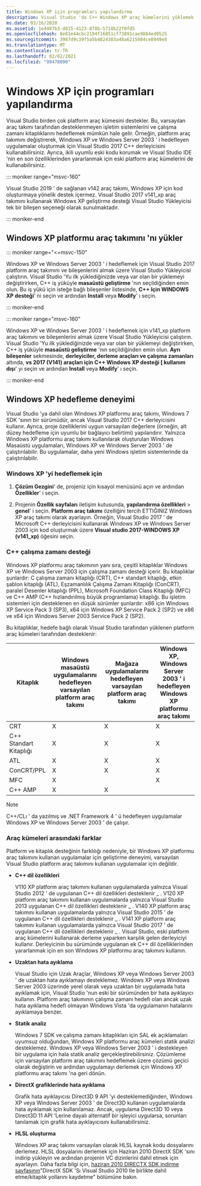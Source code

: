 ```yaml
---
title: Windows XP için programları yapılandırma
description: Visual Studio 'da C++ Windows XP araç kümelerini yüklemek ve kullanmak.
ms.date: 03/16/2020
ms.assetid: 1e4487b3-d815-4123-878b-5718b22f0fd5
ms.openlocfilehash: 8e81e44cbc2194f16851cf73891cae9884ed0525
ms.sourcegitcommit: 3987d9c39f5a5b4824303a48a6215984ce8949e8
ms.translationtype: MT
ms.contentlocale: tr-TR
ms.lasthandoff: 02/02/2021
ms.locfileid: "99478090"
---
```

# <a name="configuring-programs-for-windows-xp"></a>Windows XP için programları yapılandırma

Visual Studio birden çok platform araç kümesini destekler. Bu, varsayılan araç takımı tarafından desteklenmeyen işletim sistemlerini ve çalışma zamanı kitaplıklarını hedeflemek mümkün hale gelir. Örneğin, platform araç takımını değiştirerek, Windows XP ve Windows Server 2003 ' i hedefleyen uygulamalar oluşturmak için Visual Studio 2017 C++ derleyicisini kullanabilirsiniz. Ayrıca, ikili uyumlu eski kodu korumak ve Visual Studio IDE 'nin en son özelliklerinden yararlanmak için eski platform araç kümelerini de kullanabilirsiniz.

::: moniker range="msvc-160"

Visual Studio 2019 ' de sağlanan v142 araç takımı, Windows XP için kod oluşturmaya yönelik destek içermez. Visual Studio 2017 v141_xp araç takımını kullanarak Windows XP geliştirme desteği Visual Studio Yükleyicisi tek bir bileşen seçeneği olarak sunulmaktadır.

::: moniker-end

## <a name="install-the-windows-xp-platform-toolset"></a>Windows XP platformu araç takımını 'nı yükler

::: moniker range="<=msvc-150"

Windows XP ve Windows Server 2003 ' i hedeflemek için Visual Studio 2017 platform araç takımını ve bileşenlerini almak üzere Visual Studio Yükleyicisi çalıştırın. Visual Studio 'Yu ilk yüklediğinizde veya var olan bir yüklemeyi değiştirirken, C++ iş yüküyle **masaüstü geliştirme** 'nın seçildiğinden emin olun. Bu iş yükü için isteğe bağlı bileşenler listesinde, **C++ Için WINDOWS XP desteği**' ni seçin ve ardından **Install** veya **Modify**' ı seçin.

::: moniker-end

::: moniker range="msvc-160"

Windows XP ve Windows Server 2003 ' i hedeflemek için v141_xp platform araç takımını ve bileşenlerini almak üzere Visual Studio Yükleyicisi çalıştırın. Visual Studio 'Yu ilk yüklediğinizde veya var olan bir yüklemeyi değiştirirken, C++ iş yüküyle **masaüstü geliştirme** 'nın seçildiğinden emin olun. **Ayrı bileşenler** sekmesinde, **derleyiciler, derleme araçları ve çalışma zamanları** altında, **vs 2017 (V141) araçları için C++ Windows XP desteği \[ kullanım dışı**' yı seçin ve ardından **Install** veya **Modify**' ı seçin.

::: moniker-end

## <a name="windows-xp-targeting-experience"></a>Windows XP hedefleme deneyimi

Visual Studio 'ya dahil olan Windows XP platformu araç takımı, Windows 7 SDK 'sının bir sürümüdür, ancak Visual Studio 2017 C++ derleyicisini kullanır. Ayrıca, proje özelliklerini uygun varsayılan değerlere (örneğin, alt düzey hedefleme için uyumlu bir bağlayıcı belirtimi) yapılandırır. Yalnızca Windows XP platformu araç takımı kullanılarak oluşturulan Windows Masaüstü uygulamaları, Windows XP ve Windows Server 2003 ' de çalıştırılabilir. Bu uygulamalar, daha yeni Windows işletim sistemlerinde da çalıştırılabilir.

### <a name="to-target-windows-xp"></a>Windows XP 'yi hedeflemek için

1. **Çözüm Gezgini**' de, projeniz için kısayol menüsünü açın ve ardından **Özellikler**' i seçin.

1. Projenin **Özellik sayfaları** iletişim kutusunda, **yapılandırma özellikleri**  >  **genel**' i seçin. **Platform araç takımı** özelliğini tercih ETTIĞINIZ Windows XP araç takımı olarak ayarlayın. Örneğin, Visual Studio 2017 ' de Microsoft C++ derleyicisini kullanarak Windows XP ve Windows Server 2003 için kod oluşturmak üzere **Visual studio 2017-WINDOWS XP (v141_xp)** öğesini seçin.

### <a name="c-runtime-support"></a>C++ çalışma zamanı desteği

Windows XP platformu araç takımının yanı sıra, çeşitli kitaplıklar Windows XP ve Windows Server 2003 için çalışma zamanı desteği içerir. Bu kitaplıklar şunlardır: C çalışma zamanı kitaplığı (CRT), C++ standart kitaplığı, etkin şablon kitaplığı (ATL), Eşzamanlılık Çalışma Zamanı Kitaplığı (ConCRT), paralel Desenler kitaplığı (PPL), Microsoft Foundation Class Kitaplığı (MFC) ve C++ AMP (C++ hızlandırılmış büyük programlama) kitaplığı. Bu işletim sistemleri için desteklenen en düşük sürümler şunlardır: x86 için Windows XP Service Pack 3 (SP3), x64 için Windows XP Service Pack 2 (SP2) ve x86 ve x64 için Windows Server 2003 Service Pack 2 (SP2).

Bu kitaplıklar, hedefe bağlı olarak Visual Studio tarafından yüklenen platform araç kümeleri tarafından desteklenir:

|Kitaplık|Windows masaüstü uygulamalarını hedefleyen varsayılan platform araç takımı|Mağaza uygulamalarını hedefleyen varsayılan platform araç takımı|Windows XP, Windows Server 2003 ' i hedefleyen Windows XP platformu araç takımı|
|---|---|---|---|
|CRT|X|X|X|
|C++ Standart Kitaplığı|X|X|X|
|ATL|X|X|X|
|ConCRT/PPL|X|X|X|
|MFC|X||X|
|C++ AMP|X|X||

> [!NOTE]
> C++/CLı ' da yazılmış ve .NET Framework 4 ' ü hedefleyen uygulamalar Windows XP ve Windows Server 2003 ' de çalışır.

### <a name="differences-between-the-toolsets"></a>Araç kümeleri arasındaki farklar

Platform ve kitaplık desteğinin farklılığı nedeniyle, bir Windows XP platformu araç takımını kullanan uygulamalar için geliştirme deneyimi, varsayılan Visual Studio platform araç takımını kullanan uygulamalar için değildir.

- **C++ dil özellikleri**

   V110 XP platform araç takımını kullanan uygulamalarda yalnızca Visual Studio 2012 ' de uygulanan C++ dil özellikleri desteklenir \_ . V120 XP platform araç takımını kullanan uygulamalarda yalnızca Visual Studio 2013 uygulanan C++ dil özellikleri desteklenir \_ . V140 XP platform araç takımını kullanan uygulamalarda yalnızca Visual Studio 2015 ' de uygulanan C++ dil özellikleri desteklenir \_ . V141 XP platform araç takımını kullanan uygulamalarda yalnızca Visual Studio 2017 ' de uygulanan C++ dil özellikleri desteklenir \_ . Visual Studio, eski platform araç kümelerini kullanarak derleme yaparken karşılık gelen derleyiciyi kullanır. Derleyicinin bu sürümünde uygulanan ek C++ dil özelliklerinden yararlanmak için en son Windows XP platformu araç takımını kullanın.

- **Uzaktan hata ayıklama**

   Visual Studio için Uzak Araçlar, Windows XP veya Windows Server 2003 ' de uzaktan hata ayıklamayı desteklemez. Windows XP veya Windows Server 2003 üzerinde yerel olarak veya uzaktan bir uygulamada hata ayıklamak için, Visual Studio 'nun eski bir sürümünden bir hata ayıklayıcı kullanın. Platform araç takımının çalışma zamanı hedefi olan ancak uzak hata ayıklama hedefi olmayan Windows Vista 'da uygulamanın hatalarını ayıklamaya benzer.

- **Statik analiz**

   Windows 7 SDK ve çalışma zamanı kitaplıkları için SAL ek açıklamaları uyumsuz olduğundan, Windows XP platformu araç kümeleri statik analizi desteklemez. Windows XP veya Windows Server 2003 ' i destekleyen bir uygulama için hala statik analiz gerçekleştirebilirsiniz. Çözümleme için varsayılan platform araç takımını hedeflemek üzere çözümü geçici olarak değiştirin ve ardından uygulamayı derlemek için Windows XP platformu araç takımı 'na geri dönün.

- **DirectX grafiklerinde hata ayıklama**

   Grafik hata ayıklayıcısı Direct3D 9 API 'yi desteklemediğinden, Windows XP veya Windows Server 2003 ' de Direct3D kullanan uygulamalarda hata ayıklamak için kullanılamaz. Ancak, uygulama Direct3D 10 veya Direct3D 11 API 'Lerine dayalı alternatif bir işleyici uygularsa, sorunları tanılamak için grafik hata ayıklayıcısını kullanabilirsiniz.

- **HLSL oluşturma**

   Windows XP araç takımı varsayılan olarak HLSL kaynak kodu dosyalarını derlemez. HLSL dosyalarını derlemek için Haziran 2010 DirectX SDK 'sını indirip yükleyin ve ardından projenin VC dizinlerini dahil etmek için ayarlayın. Daha fazla bilgi için, [haziran 2010 DIRECTX SDK indirme sayfasının](https://download.cnet.com/DirectX-Software-Development-Kit-June-2010/3000-2069_4-75453831.html)"DirectX SDK 'Sı Visual Studio 2010 Ile birlikte dahil etme/kitaplık yollarını kaydetme" bölümüne bakın.
